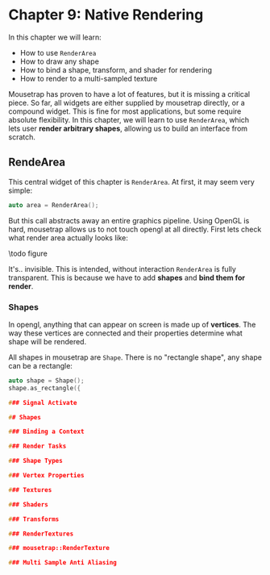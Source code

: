 # Chapter 9: Native Rendering

In this chapter we will learn:
+ How to use `RenderArea`
+ How to draw any shape
+ How to bind a shape, transform, and shader for rendering
+ How to render to a multi-sampled texture

Mousetrap has proven to have a lot of features, but it is missing a critical piece. So far, all widgets are either supplied by mousetrap directly, or a compound widget. This is fine for most applications, but some require absolute flexibility. In this chapter, we will learn to use `RenderArea`, which lets user **render arbitrary shapes**, allowing us to build an interface from scratch.

## RendeArea

This central widget of this chapter is `RenderArea`. At first, it may seem very simple:

```cpp
auto area = RenderArea();
```

But this call abstracts away an entire graphics pipeline. Using OpenGL is hard, mousetrap allows us to not touch opengl at all directly. First lets check what render area actually looks like:

\todo figure

It's.. invisible. This is intended, without interaction `RenderArea` is fully transparent. This is because we have to add **shapes** and **bind them for render**.

### Shapes

In opengl, anything that can appear on screen is made up of **vertices**. The way these vertices are connected and their properties determine what shape will be rendered. 

All shapes in mousetrap are `Shape`. There is no "rectangle shape", any shape can be a rectangle:

```cpp
auto shape = Shape();
shape.as_rectangle({

### Signal Activate

## Shapes

### Binding a Context

### Render Tasks

### Shape Types

### Vertex Properties

### Textures

### Shaders

### Transforms

### RenderTextures

### mousetrap::RenderTexture

### Multi Sample Anti Aliasing